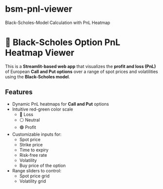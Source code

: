# bsm-pnl-viewer
Black-Scholes-Model Calculation with PnL Heatmap

# 🧮 Black-Scholes Option PnL Heatmap Viewer

This is a **Streamlit-based web app** that visualizes the **profit and loss (PnL)** of European **Call and Put options** over a range of spot prices and volatilities using the **Black-Scholes model**.

## Features

- Dynamic PnL heatmaps for **Call and Put** options
- Intuitive red-green color scale  
  - 🔴 Loss  
  - ⚪ Neutral  
  - 🟢 Profit
- Customizable inputs for:
  - Spot price
  - Strike price
  - Time to expiry
  - Risk-free rate
  - Volatility
  - Buy price of the option
- Range sliders to control:
  - Spot price grid
  - Volatility grid

